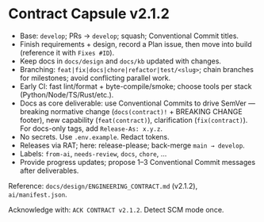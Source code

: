 # Contract Capsule v2.1.2

- Base: `develop`; PRs → `develop`; squash; Conventional Commit titles.
- Finish requirements + design, record a Plan issue, then move into build (reference it with `Fixes #ID`).
- Keep docs in `docs/design` and `docs/kb` updated with changes.
- Branching: `feat|fix|docs|chore|refactor|test/<slug>`; chain branches for milestones; avoid conflicting parallel work.
- Early CI: fast lint/format + byte-compile/smoke; choose tools per stack (Python/Node/TS/Rust/etc.).
- Docs as core deliverable: use Conventional Commits to drive SemVer — breaking normative change (`docs(contract)!` + BREAKING CHANGE footer), new capability (`feat(contract)`), clarification (`fix(contract)`). For docs-only tags, add `Release-As: x.y.z`.
- No secrets. Use `.env.example`. Redact tokens.
- Releases via RAT; here: release-please; back-merge `main → develop`.
- Labels: `from-ai`, `needs-review`, `docs`, `chore`, …
- Provide progress updates; propose 1–3 Conventional Commit messages after deliverables.

Reference: `docs/design/ENGINEERING_CONTRACT.md` (v2.1.2), `ai/manifest.json`.

Acknowledge with: `ACK CONTRACT v2.1.2`. Detect SCM mode once.
